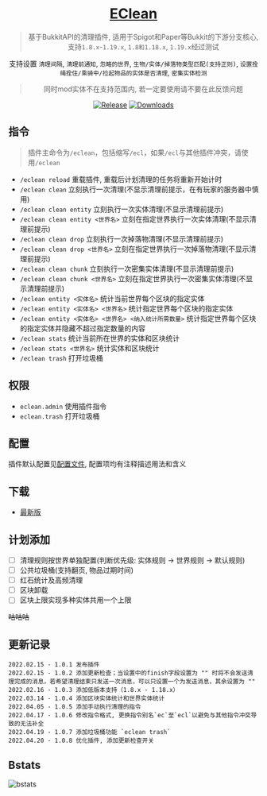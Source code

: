 <div align="center">

# [EClean](https://github.com/4o4E/EClean)

> 基于BukkitAPI的清理插件, 适用于Spigot和Paper等Bukkit的下游分支核心, 支持`1.8.x`-`1.19.x`, `1.8和1.18.x`, `1.19.x`经过测试
>
>
支持设置 `清理间隔`, `清理前通知`, `忽略的世界`, `生物/实体/掉落物类型匹配(支持正则)`, `设置拴绳拴住/乘骑中/捡起物品的实体是否清理`, `密集实体检测`
>
> 同时mod实体不在支持范围内, 若一定要使用请不要在此反馈问题

[![Release](https://img.shields.io/github/v/release/4o4E/EClean?label=Release)](https://github.com/4o4E/EClean/releases/latest)
[![Downloads](https://img.shields.io/github/downloads/4o4E/EClean/total?label=Download)](https://github.com/4o4E/EClean/releases)

</div>

## 指令

> 插件主命令为`/eclean`，包括缩写`/ecl`，如果`/ecl`与其他插件冲突，请使用`/eclean`

- `/eclean reload` 重载插件, 重载后计划清理的任务将重新开始计时
- `/eclean clean` 立刻执行一次清理(不显示清理前提示，在有玩家的服务器中慎用)
- `/eclean clean entity` 立刻执行一次实体清理(不显示清理前提示)
- `/eclean clean entity <世界名>` 立刻在指定世界执行一次实体清理(不显示清理前提示)
- `/eclean clean drop` 立刻执行一次掉落物清理(不显示清理前提示)
- `/eclean clean drop <世界名>` 立刻在指定世界执行一次掉落物清理(不显示清理前提示)
- `/eclean clean chunk` 立刻执行一次密集实体清理(不显示清理前提示)
- `/eclean clean chunk <世界名>` 立刻在指定世界执行一次密集实体清理(不显示清理前提示)
- `/eclean entity <实体名>` 统计当前世界每个区块的指定实体
- `/eclean entity <实体名> <世界名>` 统计指定世界每个区块的指定实体
- `/eclean entity <实体名> <世界名> <纳入统计所需数量>` 统计指定世界每个区块的指定实体并隐藏不超过指定数量的内容
- `/eclean stats` 统计当前所在世界的实体和区块统计
- `/eclean stats <世界名>` 统计实体和区块统计
- `/eclean trash` 打开垃圾桶

## 权限

- `eclean.admin` 使用插件指令
- `eclean.trash` 打开垃圾桶

## 配置

插件默认配置见[配置文件](src/main/resources/config.yml), 配置项均有注释描述用法和含义

## 下载

- [最新版](https://github.com/4o4E/EClean/releases/latest)

## 计划添加

- [ ] 清理规则按世界单独配置(判断优先级: 实体规则 -> 世界规则 -> 默认规则)
- [ ] 公共垃圾桶(支持翻页, 物品过期时间)
- [ ] 红石统计及高频清理
- [ ] 区块卸载
- [ ] 区块上限实现多种实体共用一个上限

~~咕咕咕~~

## 更新记录

```
2022.02.15 - 1.0.1 发布插件
2022.02.15 - 1.0.2 添加更新检查；当设置中的finish字段设置为 "" 时将不会发送清理完成的消息，若希望清理结束只发送一次消息，可以只设置一个为发送消息，其余设置为 ""
2022.02.16 - 1.0.3 添加低版本支持（1.8.x - 1.18.x）
2022.03.14 - 1.0.4 添加区块实体统计和世界实体统计
2022.04.05 - 1.0.5 添加手动执行清理的指令
2022.04.17 - 1.0.6 修改指令格式, 更换指令别名`ec`至`ecl`以避免与其他指令冲突导致的无法补全
2022.04.19 - 1.0.7 添加垃圾桶功能 `eclean trash`
2022.04.20 - 1.0.8 优化插件, 添加更新检查开关
```

## Bstats

![bstats](https://bstats.org/signatures/bukkit/EClean.svg)
